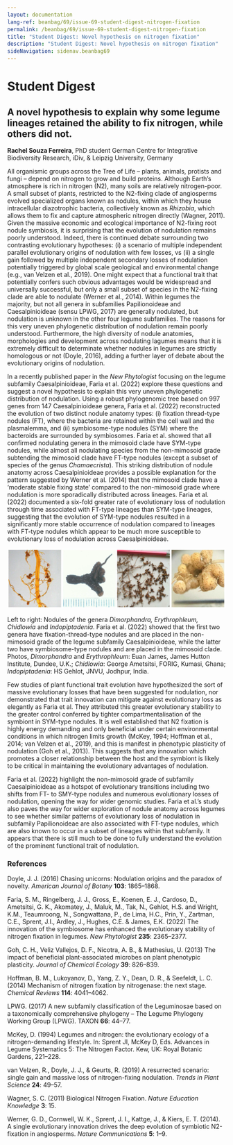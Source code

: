 ```yaml
---
layout: documentation
lang-ref: beanbag/69/issue-69-student-digest-nitrogen-fixation
permalink: /beanbag/69/issue-69-student-digest-nitrogen-fixation
title: "Student Digest: Novel hypothesis on nitrogen fixation"
description: "Student Digest: Novel hypothesis on nitrogen fixation"
sideNavigation: sidenav.beanbag69
---
```


# Student Digest

## A novel hypothesis to explain why some legume lineages retained the ability to fix nitrogen, while others did not.

**Rachel Souza Ferreira**, PhD student
German Centre for Integrative Biodiversity Research, iDiv,
& Leipzig University, Germany

All organismic groups across the Tree of Life – plants, animals, protists and fungi – depend on nitrogen to grow and build proteins. Although Earth’s atmosphere is rich in nitrogen (N2), many soils are relatively nitrogen-poor. A small subset of plants, restricted to the N2-fixing clade of angiosperms evolved specialized organs known as nodules, within which they house intracellular diazotrophic bacteria, collectively known as *Rhizobia*, which allows them to fix and capture atmospheric nitrogen directly (Wagner, 2011). Given the massive economic and ecological importance of N2-fixing root nodule symbiosis, it is surprising that the evolution of nodulation remains poorly understood. Indeed, there is continued debate surrounding two contrasting evolutionary hypotheses: (i) a scenario of multiple independent parallel evolutionary origins of nodulation with few losses, vs (ii) a single gain followed by multiple independent secondary losses of nodulation potentially triggered by global scale geological and environmental change (e.g., van Velzen et al., 2019). One might expect that a functional trait that potentially confers such obvious advantages would be widespread and universally successful, but only a small subset of species in the N2-fixing clade are able to nodulate (Werner et al., 2014). Within legumes the majority, but not all genera in subfamilies Papilionoideae and Caesalpinioideae (sensu LPWG, 2017) are generally nodulated, but nodulation is unknown in the other four legume subfamilies. The reasons for this very uneven phylogenetic distribution of nodulation remain poorly understood. Furthermore, the high diversity of nodule anatomies, morphologies and development across nodulating lagumes means that it is extremely difficult to determinate whether nodules in legumes are strictly homologous or not (Doyle, 2016), adding a further layer of debate about the evolutionary origins of nodulation.

In a recently published paper in the *New Phytologist* focusing on the legume subfamily Caesalpinioideae, Faria et al. (2022) explore these questions and suggest a novel hypothesis to explain this very uneven phylogenetic distribution of nodulation. Using a robust phylogenomic tree based on 997 genes from 147 Caesalpinioideae genera, Faria et al. (2022) reconstructed the evolution of two distinct nodule anatomy types: (i) fixation thread-type nodules (FT), where the bacteria are retained within the cell wall and the plasmalemma, and (ii) symbiosome-type nodules (SYM) where the bacteroids are surrounded by symbiosomes. Faria et al. showed that all confirmed nodulating genera in the mimosoid clade have SYM-type nodules, while almost all nodulating species from the non-mimosoid grade subtending the mimosoid clade have FT-type nodules (except a subset of species of the genus *Chamaecrista*). This striking distribution of nodule anatomy across Caesalpinioideae provides a possible explanation for the pattern suggested by Werner et al. (2014) that the mimosoid clade have a ‘moderate stable fixing state’ compared to the non-mimosoid grade where nodulation is more sporadically distributed across lineages. Faria et al. (2022) documented a six-fold greater rate of evolutionary loss of nodulation through time associated with FT-type lineages than SYM-type lineages, suggesting that the evolution of SYM-type nodules resulted in a significantly more stable occurrence of nodulation compared to lineages with FT-type nodules which appear to be much more susceptible to evolutionary loss of nodulation across Caesalpinioideae.

![](/assets/images/69/nitrogen.png)

Left to right: Nodules of the genera *Dimorphandra, Erythrophleum, Chidlowia* and *Indopiptadenia*. Faria et al. (2022) showed that the first two genera have fixation-thread-type nodules and are placed in the non-mimosoid grade of the legume subfamily Caesalpinioideae, while the latter two have symbiosome-type nodules and are placed in the mimosoid clade. Photos, *Dimorphandra* and *Erythrophleum*: Euan James, James Hutton Institute, Dundee, U.K.; *Chidlowia*: George Ametsitsi, FORIG, Kumasi, Ghana; *Indopiptadenia*: HS Gehlot, JNVU, Jodhpur, India.

Few studies of plant functional trait evolution have hypothesized the sort of massive evolutionary losses that have been suggested for nodulation, nor demonstrated that trait innovation can mitigate against evolutionary loss as elegantly as Faria et al. They attributed this greater evolutionary stability to the greater control conferred by tighter compartmentalisation of the symbiont in SYM-type nodules. It is well established that N2 fixation is highly energy demanding and only beneficial under certain environmental conditions in which nitrogen limits growth (McKey, 1994; Hoffman et al., 2014; van Velzen et al., 2019), and this is manifest in phenotypic plasticity of nodulation (Goh et al., 2013). This suggests that any innovation which promotes a closer relationship between the host and the symbiont is likely to be critical in maintaining the evolutionary advantages of nodulation.

Faria et al. (2022) highlight the non-mimosoid grade of subfamily Caesalpinioideae as a hotspot of evolutionary transitions including two shifts from FT- to SMY-type nodules and numerous evolutionary losses of nodulation, opening the way for wider genomic studies. Faria et al.’s study also paves the way for wider exploration of nodule anatomy across legumes to see whether similar patterns of evolutionary loss of nodulation in subfamily Papilionoideae are also associated with FT-type nodules, which are also known to occur in a subset of lineages within that subfamily. It appears that there is still much to be done to fully understand the evolution of the prominent functional trait of nodulation.


### References

Doyle, J. J. (2016) Chasing unicorns: Nodulation origins and the paradox of novelty. *American Journal of Botany* **103**: 1865–1868.

Faria, S. M., Ringelberg, J. J., Gross, E., Koenen, E. J., Cardoso, D., Ametsitsi, G. K., Akomatey, J., Maluk, M., Tak, N., Gehlot, H.S. and Wright, K.M., Teaumroong, N., Songwattana, P., de Lima, H.C., Prin, Y., Zartman, C.E., Sprent, J.I., Ardley, J., Hughes, C.E. & James, E.K. (2022) The innovation of the symbiosome has enhanced the evolutionary stability of nitrogen fixation in legumes. *New Phytologist* **235**: 2365–2377.

Goh, C. H., Veliz Vallejos, D. F., Nicotra, A. B., & Mathesius, U. (2013) The impact of beneficial plant-associated microbes on plant phenotypic plasticity. *Journal of Chemical Ecology* **39**: 826–839.

Hoffman, B. M., Lukoyanov, D., Yang, Z. Y., Dean, D. R., & Seefeldt, L. C. (2014) Mechanism of nitrogen fixation by nitrogenase: the next stage. *Chemical Reviews* **114**: 4041–4062.

LPWG. (2017) A new subfamily classification of the Leguminosae based on a taxonomically comprehensive phylogeny – The Legume Phylogeny Working Group (LPWG). TAXON **66**: 44–77.

McKey, D. (1994) Legumes and nitrogen: the evolutionary ecology of a nitrogen-demanding lifestyle. In: Sprent JI, McKey D, Eds. Advances in Legume Systematics 5: The Nitrogen Factor. Kew, UK: Royal Botanic Gardens, 221–228.

van Velzen, R., Doyle, J. J., & Geurts, R. (2019) A resurrected scenario: single gain and massive loss of nitrogen-fixing nodulation. *Trends in Plant Science* **24**: 49–57.

Wagner, S. C. (2011) Biological Nitrogen Fixation. *Nature Education Knowledge* **3**: 15.

Werner, G. D., Cornwell, W. K., Sprent, J. I., Kattge, J., & Kiers, E. T. (2014). A single evolutionary innovation drives the deep evolution of symbiotic N2-fixation in angiosperms. *Nature Communications* **5**: 1–9.

